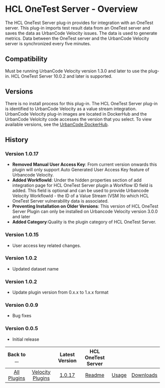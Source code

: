 
# HCL OneTest Server - Overview

The HCL OneTest Server plug-in provides for integration with an OneTest server. This plug-in imports test result data from an OneTest server and saves the data as UrbanCode Velocity issues. The data is used to generate metrics. Data between the OneTest server and the UrbanCode Velocity server is synchronized every five minutes.


## Compatibility

Must be running UrbanCode Velocity version 1.3.0 and later to use the plug-in. HCL OneTest Server 10.0.2 and later is supported.

## Versions

There is no install process for this plug-in. The HCL OneTest Server plug-in is identified to UrbanCode Velocity as a value stream integration. UrbanCode Velocity plug-in images are located in DockerHub and the UrbanCode Velolcity code accesses the version that you select. To view available versions, see the [UrbanCode DockerHub](https://hub.docker.com/r/urbancode/ucv-ext-onetest-server/tags).


## History

### Version 1.0.17

* **Removed Manual User Access Key**: From current version onwards this plugin will only support Auto Generated User Access Key feature of Urbancode Velocity.
* **Added WorkflowId**: Under the hidden properties section of add integration page for HCL OneTest Server plugin a Workflow ID field is added. This field is optional and can be used to provide Urbancode Velocity WorkflowId - the ID of a Value Stream (VSM )to which HCL OneTest Server vulnerability data is associated.
* **Preventing Installation on Older Versions**: This version of HCL OneTest Server Plugin can only be installed on Urbancode Velocity version 3.0.0 and later
* **Added Category**:Quality is the plugin category of HCL OneTest Server.

### Version 1.0.15

* User access key related changes.

### Version 1.0.2

* Updated dataset name


### Version 1.0.2

* Update plugin version from 0.x.x to 1.x.x format

### Version 0.0.9

* Bug fixes

### Version 0.0.5

* Initial release


|Back to ...||Latest Version|HCL OneTest Server |||
| :---: | :---: | :---: | :---: | :---: | :---: |
|[All Plugins](../../index.md)|[Velocity Plugins](../README.md)|[1.0.17](https://raw.githubusercontent.com/UrbanCode/IBM-UCV-PLUGINS/main/files/ucv-ext-onetest-server/ucv-ext-onetest-server-1.0.17.tar.7z.001)|[Readme](README.md)|[Usage](usage.md)|[Downloads](downloads.md)|
